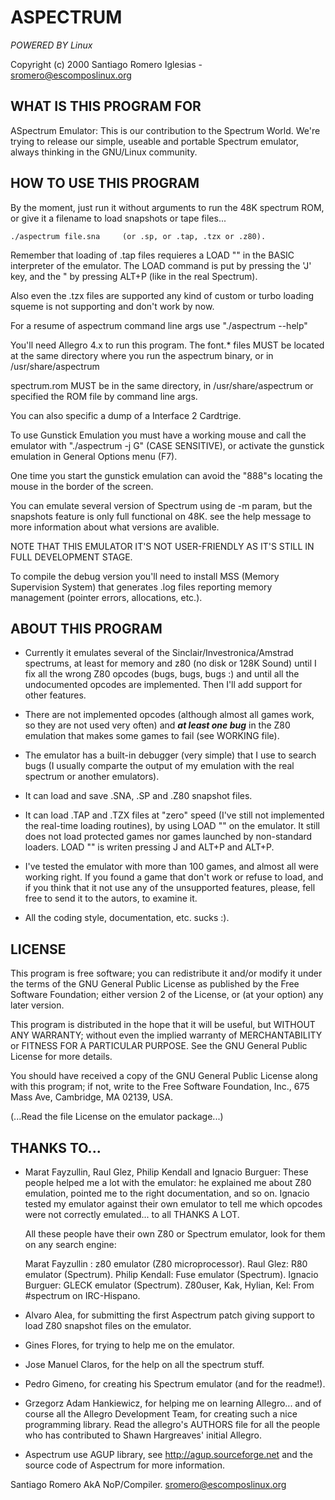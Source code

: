 ASPECTRUM
=========
*POWERED BY Linux*

  Copyright (c) 2000
  Santiago Romero Iglesias  -  sromero@escomposlinux.org


  WHAT IS THIS PROGRAM FOR
-----------------------------------------------------------------------

 ASpectrum Emulator: This is our contribution to the Spectrum World.
 We're trying to release our simple, useable and portable Spectrum
 emulator, always thinking in the GNU/Linux community.


  HOW TO USE THIS PROGRAM
-----------------------------------------------------------------------

 By the moment, just run it without arguments to run the 48K spectrum
 ROM, or give it a filename to load snapshots  or tape files...

    ./aspectrum file.sna     (or .sp, or .tap, .tzx or .z80).

 Remember that loading of .tap files requieres a LOAD "" in the
 BASIC interpreter of the emulator. The LOAD command is put by
 pressing the 'J' key, and the " by pressing ALT+P (like in the
 real Spectrum).

 Also even the .tzx files are supported any kind of custom or turbo
 loading squeme is not supporting and don't work by now.
 
 For a resume of aspectrum command line args use "./aspectrum --help"

 You'll need Allegro 4.x to run this program.
 The font.* files MUST be located at the same directory where you
 run the aspectrum binary, or in /usr/share/aspectrum

 spectrum.rom MUST be in the same directory, in /usr/share/aspectrum
 or specified the ROM file by command line args.

 You can also specific a dump of a Interface 2 Cardtrige. 

 To use Gunstick Emulation you must have a working mouse and call
 the emulator with "./aspectrum -j G" (CASE SENSITIVE), or activate
 the gunstick emulation in General Options menu (F7).

 One time you start the gunstick emulation can avoid the "888"s locating
 the mouse in the border of the screen.

 You can emulate several version of Spectrum using de -m param, but
 the snapshots feature is only full functional on 48K.  see the help message
 to more information about what versions are avalible.

 NOTE THAT THIS EMULATOR IT'S NOT USER-FRIENDLY AS IT'S STILL IN
 FULL DEVELOPMENT STAGE.

 To compile the debug version you'll need to install MSS (Memory
 Supervision System) that generates .log files reporting memory
 management (pointer errors, allocations, etc.).


  ABOUT THIS PROGRAM
-----------------------------------------------------------------------

 * Currently it emulates several of the Sinclair/Investronica/Amstrad 
   spectrums, at least for memory and z80 (no disk or 128K Sound) until 
   I fix all the wrong Z80 opcodes (bugs, bugs, bugs :) and until all the
   undocumented opcodes are implemented. Then I'll add support for
   other features.

 * There are not implemented opcodes (although almost all games work,
   so they are not used very often) and ___at least one bug___ in the
   Z80 emulation that makes some games to fail (see WORKING file).

 * The emulator has a built-in debugger (very simple) that I use to
   search bugs (I usually comparte the output of my emulation with
   the real spectrum or another emulators).

 * It can load and save .SNA, .SP and .Z80 snapshot files.

 * It can load .TAP and .TZX files at "zero" speed (I've still not implemented
   the real-time loading routines), by using LOAD "" on the emulator.
   It still does not load protected games nor games launched by
   non-standard loaders. LOAD "" is writen pressing J and ALT+P and ALT+P.

 * I've tested the emulator with more than 100 games, and almost
   all were working right. If you found a game that don't work or refuse to
   load, and if you think that it not use any of the unsupported features,
   please, fell free to send it to the autors, to examine it.

 * All the coding style, documentation, etc. sucks :).


 LICENSE
-----------------------------------------------------------------------
 This program is free software; you can redistribute it and/or modify
 it under the terms of the GNU General Public License as published by
 the Free Software Foundation; either version 2 of the License, or
 (at your option) any later version.

 This program is distributed in the hope that it will be useful,
 but WITHOUT ANY WARRANTY; without even the implied warranty of
 MERCHANTABILITY or FITNESS FOR A PARTICULAR PURPOSE.  See the
 GNU General Public License for more details.

 You should have received a copy of the GNU General Public License
 along with this program; if not, write to the Free Software
 Foundation, Inc., 675 Mass Ave, Cambridge, MA 02139, USA.

 (...Read the file License on the emulator package...)


  THANKS TO...
-----------------------------------------------------------------------

 * Marat Fayzullin, Raul Glez, Philip Kendall and Ignacio Burguer:
   These people helped me a lot with the emulator: he explained me about
   Z80 emulation, pointed me to the right documentation, and so on.
   Ignacio tested my emulator against their own emulator to tell me
   which opcodes were not correctly emulated... to all THANKS A LOT.

   All these people have their own Z80 or Spectrum emulator, look for
   them on any search engine:

     Marat Fayzullin : z80 emulator (Z80 microprocessor).
     Raul Glez: R80 emulator (Spectrum).
     Philip Kendall: Fuse emulator (Spectrum).
     Ignacio Burguer: GLECK emulator (Spectrum).
     Z80user, Kak, Hylian, Kel: From #spectrum on IRC-Hispano.

 * Alvaro Alea, for submitting the first Aspectrum patch giving support
   to load Z80 snapshot files on the emulator.

 * Gines Flores, for trying to help me on the emulator.

 * Jose Manuel Claros, for the help on all the spectrum stuff.

 * Pedro Gimeno, for creating his Spectrum emulator (and for the readme!).

 * Grzegorz Adam Hankiewicz, for helping me on learning Allegro...
   and of course all the Allegro Development Team, for creating such
   a nice programming library. Read the allegro's AUTHORS file for
   all the people who has contributed to Shawn Hargreaves' initial Allegro.

 * Aspectrum use AGUP library, see http://agup.sourceforge.net and the source 
   code of Aspectrum for more information.

  Santiago Romero AkA NoP/Compiler.
  sromero@escomposlinux.org
